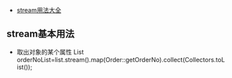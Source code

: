 - [stream用法大全]()
## stream基本用法
- 取出对象的某个属性 List orderNoList=list.stream().map(Order::getOrderNo).collect(Collectors.toList());
